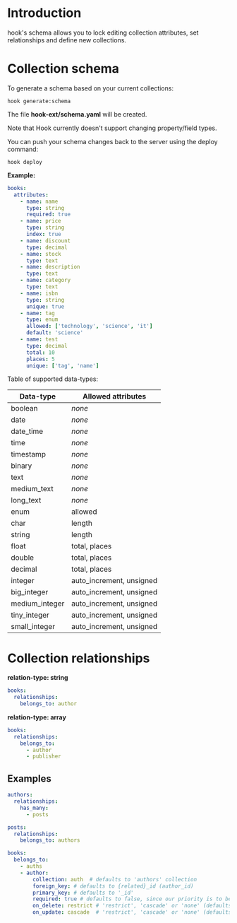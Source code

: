 # Introduction

hook's schema allows you to lock editing collection attributes, set relationships and define new collections.

# Collection schema

To generate a schema based on your current collections:

```
hook generate:schema
```

The file __hook-ext/schema.yaml__ will be created.

Note that Hook currently doesn't support changing property/field types.

You can push your schema changes back to the server using the deploy command:
```
hook deploy
```


**Example:**

```yaml
books:
  attributes:
    - name: name
      type: string
      required: true
    - name: price
      type: string
      index: true
    - name: discount
      type: decimal
    - name: stock
      type: text
    - name: description
      type: text
    - name: category
      type: text
    - name: isbn
      type: string
      unique: true
    - name: tag
      type: enum
      allowed: ['technology', 'science', 'it']
      default: 'science'
    - name: test
      type: decimal
      total: 10
      places: 5
      unique: ['tag', 'name']
```


Table of supported data-types:

| Data-type | Allowed attributes |
|----------|-------------|
| boolean | _none_ |
| date | _none_ |
| date_time | _none_ |
| time | _none_ |
| timestamp | _none_ |
| binary | _none_ |
| text | _none_ |
| medium_text | _none_ |
| long_text | _none_ |
| enum | allowed |
| char | length |
| string | length |
| float | total, places |
| double | total, places |
| decimal | total, places |
| integer | auto_increment, unsigned |
| big_integer | auto_increment, unsigned |
| medium_integer | auto_increment, unsigned |
| tiny_integer | auto_increment, unsigned |
| small_integer | auto_increment, unsigned |

# Collection relationships

**relation-type: string**

```yaml
books:
  relationships:
    belongs_to: author
```

**relation-type: array**

```yaml
books:
  relationships:
    belongs_to:
      - author
      - publisher
```

## Examples

```yaml
authors:
  relationships:
    has_many:
      - posts

posts:
  relationships:
    belongs_to: authors

books:
  belongs_to:
    - auths
    - author:
        collection: auth  # defaults to 'authors' collection
        foreign_key: # defaults to {related}_id (author_id)
        primary_key: # defaults to '_id'
        required: true # defaults to false, since our priority is to be as free as possible
        on_delete: restrict # 'restrict', 'cascade' or 'none' (defaults to 'none')
        on_update: cascade  # 'restrict', 'cascade' or 'none' (defaults to 'none')
```
